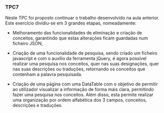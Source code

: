 ### TPC7

Neste TPC foi proposto continuar o trabalho desenvolvido na aula anterior. Este exercício dividiu-se em 3 grandes etapas, nomeadamente:

- Melhoramento das funcionalidades de eliminação e criação de conceitos, garantindo que estas alterações ficam guardadas num ficheiro JSON;

- Criação de uma funcionalidade de pesquisa, sendo criado um ficheiro javascript e com o auxílio da ferramenta jQuery, é agora  possível realizar uma pesquisa nos conceitos, quer nas suas designações, quer nas suas descrições ou traduções, retornando os conceitos que contenham a palavra pesquisada.

- Criação de uma página com uma DataTable com o objetivo de permitir ao utilizador visualizar a informação de forma mais clara, permitindo fazer uma pesquisa nos conceitos. Além disso, esta permite realizar uma organização por ordem alfabética dos 3 campos, conceitos, descrições e traduções.



